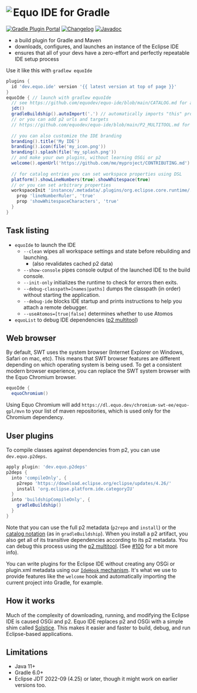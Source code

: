 # <image align="left" src="../.github/equo_logo.svg"> Equo IDE for Gradle

[![Gradle Plugin Portal](https://img.shields.io/gradle-plugin-portal/v/dev.equo.ide?color=blue&label=gradle%20plugin%20portal)](https://plugins.gradle.org/plugin/dev.equo.ide)
[![Changelog](https://img.shields.io/badge/changelog-here-blue)](CHANGELOG.md)
[![Javadoc](https://img.shields.io/badge/javadoc-here-blue)](https://javadoc.io/doc/dev.equo.ide/equo-ide-gradle-plugin)

- a build plugin for Gradle and Maven
- downloads, configures, and launches an instance of the Eclipse IDE
- ensures that all of your devs have a zero-effort and perfectly repeatable IDE setup process

Use it like this with `gradlew equoIde`

```gradle
plugins {
  id 'dev.equo.ide' version '{{ latest version at top of page }}'
}
equoIde { // launch with gradlew equoIde
  // see https://github.com/equodev/equo-ide/blob/main/CATALOG.md for all available plugins
  jdt()
  gradleBuildship().autoImport('.') // automatically imports "this" project, could also be '../' or something like that
  // or you can add p2 urls and targets
  // https://github.com/equodev/equo-ide/blob/main/P2_MULTITOOL.md for more info
  
  // you can also customize the IDE branding
  branding().title('My IDE')
  branding().icon(file('my_icon.png'))
  branding().splash(file('my_splash.png'))
  // and make your own plugins, without learning OSGi or p2
  welcome().openUrl('https://github.com/me/myproject/CONTRIBUTING.md')
  
  // for catalog entries you can set workspace properties using DSL
  platform().showLineNumbers(true).showWhitespace(true)
  // or you can set arbitrary properties
  workspaceInit 'instance/.metadata/.plugins/org.eclipse.core.runtime/.settings/org.eclipse.ui.editors.prefs', {
    prop 'lineNumberRuler', 'true'
    prop 'showWhitespaceCharacters', 'true'
  }
}
```

## Task listing

- `equoIde` to launch the IDE
  - `--clean` wipes all workspace settings and state before rebuilding and launching.
    - (also revalidates cached p2 data)
  - `--show-console` pipes console output of the launched IDE to the build console.
  - `--init-only` initializes the runtime to check for errors then exits.
  - `--debug-classpath=[names|paths]` dumps the classpath (in order) without starting the application.
  - `--debug-ide` blocks IDE startup and prints instructions to help you attach a remote debugger.
  - `--useAtomos=[true|false]` determines whether to use Atomos
- `equoList` to debug IDE dependencies ([p2 multitool](../P2_MULTITOOL.md))

## Web browser

By default, SWT uses the system browser (Internet Explorer on Windows, Safari on mac, etc). This means that SWT browser features are different depending on which operating system is being used. To get a consistent modern browser experience, you can replace the SWT system browser with the Equo Chromium browser.

```gradle
equoIde {
  equoChromium()
```

Using Equo Chromium will add `https://dl.equo.dev/chromium-swt-ee/equo-gpl/mvn` to your list of maven repositories, which is used only for the Chromium dependency.

## User plugins

To compile classes against dependencies from p2, you can use `dev.equo.p2deps`.

```gradle
apply plugin: 'dev.equo.p2deps'
p2deps {
  into 'compileOnly', {
    p2repo 'https://download.eclipse.org/eclipse/updates/4.26/'
    install 'org.eclipse.platform.ide.categoryIU'
  }
  into 'buildshipCompileOnly', {
    gradleBuildship()
  }
}
```

Note that you can use the full p2 metadata (`p2repo` and `install`) or the [catalog notation](../CATALOG.md) (as in `gradleBuildship`). When you install a p2 artifact, you also get all of its transitive dependencies according to its p2 metadata. You can debug this process using the [p2 multitool](../P2_MULTITOOL.md). (See [#100](https://github.com/equodev/equo-ide/issues/100) for a bit more info).

You can write plugins for the Eclipse IDE without creating any OSGi or plugin.xml metadata using our [`IdeHook` mechanism](../CONTRIBUTING.md#idehook). It's what we use to provide features like the `welcome` hook and automatically importing the current project into Gradle, for example.

## How it works

Much of the complexity of downloading, running, and modifying the Eclipse IDE is caused OSGi and p2. Equo IDE replaces p2 and OSGi with a simple shim called [Solstice](https://github.com/equodev/equo-ide/tree/main/solstice). This makes it easier and faster to build, debug, and run Eclipse-based applications.

## Limitations

- Java 11+
- Gradle 6.0+
- Eclipse JDT 2022-09 (4.25) or later, though it might work on earlier versions too.